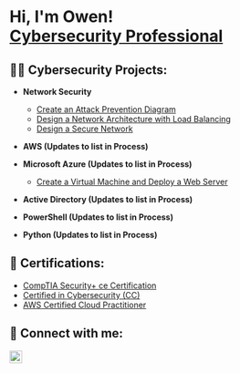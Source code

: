 <h1>Hi, I'm Owen! <br/><a href="https://www.linkedin.com/in/owen-richards-jr/">Cybersecurity Professional</a>

<h2>👨‍💻 Cybersecurity Projects:</h2>

- <b>Network Security</b>
  - [Create an Attack Prevention Diagram](https://github.com/owen-rich/Network-Security/blob/main/Lab%201%20attack%20prevention%20diagram.drawio.png)
  - [Design a Network Architecture with Load Balancing](https://github.com/owen-rich/Network-Security/blob/main/network-architecture-load-balancing.drawio.png)
  - [Design a Secure Network](https://github.com/owen-rich/Network-Security/blob/main/secure%20network%20design.drawio.png)

- <b>AWS (Updates to list in Process)</b>

- <b>Microsoft Azure (Updates to list in Process)</b>
   - [Create a Virtual Machine and Deploy a Web Server](https://github.com/owen-rich/AzureLab)

- <b>Active Directory (Updates to list in Process)</b>

- <b>PowerShell (Updates to list in Process)</b>

- <b>Python (Updates to list in Process)</b>


<h2>🏅 Certifications:</h2>

- [CompTIA Security+ ce Certification](https://www.credly.com/badges/0586685e-ae1f-4b74-bfa8-a055381f5f97/public_url)
- [Certified in Cybersecurity (CC)](https://www.credly.com/badges/640b0a1c-07cd-4f0f-9b56-b8fde56413b8/public_url)
- [AWS Certified Cloud Practitioner](https://www.credly.com/badges/d1429893-9034-418c-91c3-731843028cc1/public_url)


<h2> 🤳 Connect with me:</h2>

[<img align="left" alt="JoshMadakor | LinkedIn" width="22px" src="https://cdn.jsdelivr.net/npm/simple-icons@v3/icons/linkedin.svg" />][linkedin]


[linkedin]: https://www.linkedin.com/in/owen-richards-jr/

<!--
**joshmadakor1/joshmadakor1** is a ✨ _special_ ✨ repository because its `README.md` (this file) appears on your GitHub profile.

Here are some ideas to get you started:

- 🔭 I’m currently working on ...
- 🌱 I’m currently learning ...
- 👯 I’m looking to collaborate on ...
- 🤔 I’m looking for help with ...
- 💬 Ask me about ...
- 📫 How to reach me: ...
- 😄 Pronouns: ...
- ⚡ Fun fact: ...
-->
